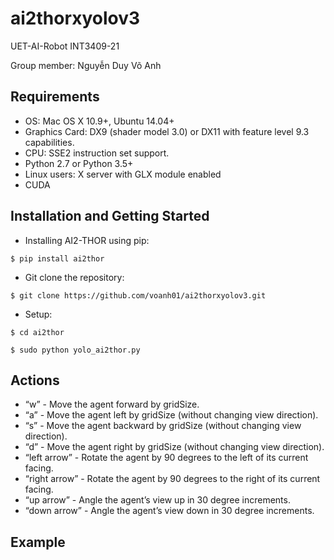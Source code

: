 # ai2thorxyolov3
UET-AI-Robot INT3409-21

Group member: Nguyễn Duy Võ Anh

## Requirements
* OS: Mac OS X 10.9+, Ubuntu 14.04+
* Graphics Card: DX9 (shader model 3.0) or DX11 with feature 	level 9.3 capabilities.
* CPU: SSE2 instruction set support.
* Python 2.7 or Python 3.5+
* Linux users: X server with GLX module enabled
* CUDA

## Installation and Getting Started
* Installing AI2-THOR using pip:

`$ pip install ai2thor`

* Git clone the repository:

`$ git clone https://github.com/voanh01/ai2thorxyolov3.git`

* Setup:

`$ cd ai2thor`

`$ sudo python yolo_ai2thor.py`

## Actions

* “w” - Move the agent forward by gridSize.
* “a” - Move the agent left by gridSize (without changing view direction).
* “s” - Move the agent backward by gridSize (without changing view direction).
* “d” - Move the agent right by gridSize (without changing view direction).
* “left arrow” - Rotate the agent by 90 degrees to the left of its current facing.
* “right arrow” - Rotate the agent by 90 degrees to the right of its current facing.
* “up arrow” - Angle the agent’s view up in 30 degree increments.
* “down arrow” - Angle the agent’s view down in 30 degree increments.
## Example

